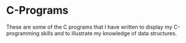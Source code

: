 # C-Programs
These are some of the C programs that I have written to display my C-programming skills and to illustrate my knowledge of data structures.
